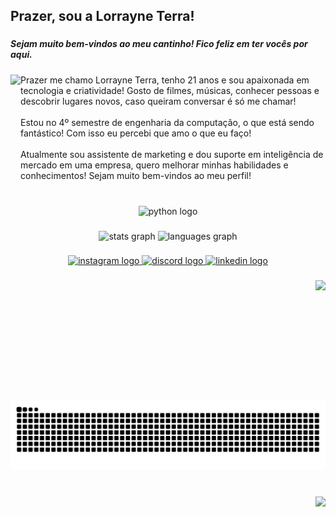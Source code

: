 <h2 align="left">Prazer, sou a Lorrayne Terra!</h2>

###

<h5 align="left">Sejam muito bem-vindos ao meu cantinho! Fico feliz em ter vocês por aqui.</h5>

###

<img align="left" height="209" src="https://i.pinimg.com/originals/d8/4a/18/d84a1863861e902b9e634bcb2e59e8fc.gif"  />

###

<p align="left">Prazer me chamo Lorrayne Terra, tenho 21 anos e sou apaixonada em tecnologia e criatividade! Gosto de filmes, músicas, conhecer pessoas e descobrir lugares novos, caso queiram conversar é só me chamar! <br><br>Estou no 4º semestre de engenharia da computação, o que está sendo fantástico! Com isso eu percebi que amo o que eu faço! <br><br>Atualmente sou assistente de marketing e dou suporte em inteligência de mercado em uma empresa, quero melhorar minhas habilidades e conhecimentos! Sejam muito bem-vindos ao meu perfil!</p>

###

<br clear="both">

<div align="center">
  <img src="https://cdn.jsdelivr.net/gh/devicons/devicon/icons/python/python-original.svg" height="49" alt="python logo"  />
</div>

###

<div align="center">
  <img src="https://github-readme-stats.vercel.app/api?username=imTerra&hide_title=false&hide_rank=false&show_icons=true&include_all_commits=true&count_private=true&disable_animations=false&theme=radical&locale=en&hide_border=false" height="110" alt="stats graph"  />
  <img src="https://github-readme-stats.vercel.app/api/top-langs?username=imTerra&locale=en&hide_title=false&layout=compact&card_width=320&langs_count=5&theme=radical&hide_border=true" height="150" alt="languages graph"  />
</div>

###

<div align="center">
  <a href="https://www.instagram.com/lsterra__/" target="_blank">
    <img src="https://raw.githubusercontent.com/maurodesouza/profile-readme-generator/master/src/assets/icons/social/instagram/default.svg" width="60" height="32" alt="instagram logo"  />
  </a>
  <a href="https://discord.com/channels/im_terra" target="_blank">
    <img src="https://raw.githubusercontent.com/maurodesouza/profile-readme-generator/master/src/assets/icons/social/discord/default.svg" width="60" height="32" alt="discord logo"  />
  </a>
  <a href="https://www.linkedin.com/in/lorrayne-terra/" target="_blank">
    <img src="https://raw.githubusercontent.com/maurodesouza/profile-readme-generator/master/src/assets/icons/social/linkedin/default.svg" width="60" height="32" alt="linkedin logo"  />
  </a>
</div>

###

<img align="right" height="193" src="https://i.pinimg.com/originals/33/31/2a/33312aafa411fe70eba1c5735e11dabe.gif"  />

###

<img src="https://raw.githubusercontent.com/imTerra/imTerra/output/snake.svg" alt="Snake animation" />

###

<br clear="both">

<img align="right" src="https://visitor-badge.laobi.icu/badge?page_id=imTerra.imTerra&left_color=darkblue&right_color=magenta"  />

###
